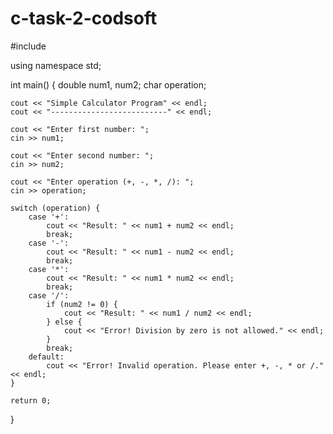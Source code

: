 # c-task-2-codsoft
#include <iostream>

using namespace std;

int main() {
	double num1, num2;
	char operation;

	cout << "Simple Calculator Program" << endl;
	cout << "--------------------------" << endl;

	cout << "Enter first number: ";
	cin >> num1;

	cout << "Enter second number: ";
	cin >> num2;

	cout << "Enter operation (+, -, *, /): ";
	cin >> operation;

	switch (operation) {
		case '+':
			cout << "Result: " << num1 + num2 << endl;
			break;
		case '-':
			cout << "Result: " << num1 - num2 << endl;
			break;
		case '*':
			cout << "Result: " << num1 * num2 << endl;
			break;
		case '/':
			if (num2 != 0) {
				cout << "Result: " << num1 / num2 << endl;
			} else {
				cout << "Error! Division by zero is not allowed." << endl;
			}
			break;
		default:
			cout << "Error! Invalid operation. Please enter +, -, * or /." << endl;
	}

	return 0;
}

